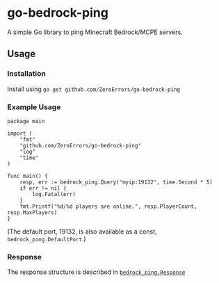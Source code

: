 # go-bedrock-ping
A simple Go library to ping Minecraft Bedrock/MCPE servers.

## Usage
### Installation
Install using ```go get github.com/ZeroErrors/go-bedrock-ping```

### Example Usage
```golang
package main

import (
	"fmt"
	"github.com/ZeroErrors/go-bedrock-ping"
	"log"
	"time"
)

func main() {
	resp, err := bedrock_ping.Query("myip:19132", time.Second * 5)
	if err != nil {
		log.Fatal(err)
	}
	fmt.Printf("%d/%d players are online.", resp.PlayerCount, resp.MaxPlayers)
}
```

(The default port, 19132, is also available as a const, ```bedrock_ping.DefaultPort```.)

### Response
The response structure is described in [```bedrock_ping.Response```](https://github.com/ZeroErrors/go-bedrock-ping/blob/master/bedrock-ping.go#L22)
